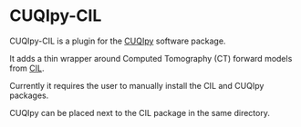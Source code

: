 # CUQIpy-CIL

CUQIpy-CIL is a plugin for the [CUQIpy](https://github.com/CUQI-DTU/CUQIpy) software package.

It adds a thin wrapper around Computed Tomography (CT) forward models from [CIL](https://github.com/TomographicImaging/CIL).

Currently it requires the user to manually install the CIL and CUQIpy packages.

CUQIpy can be placed next to the CIL package in the same directory.

